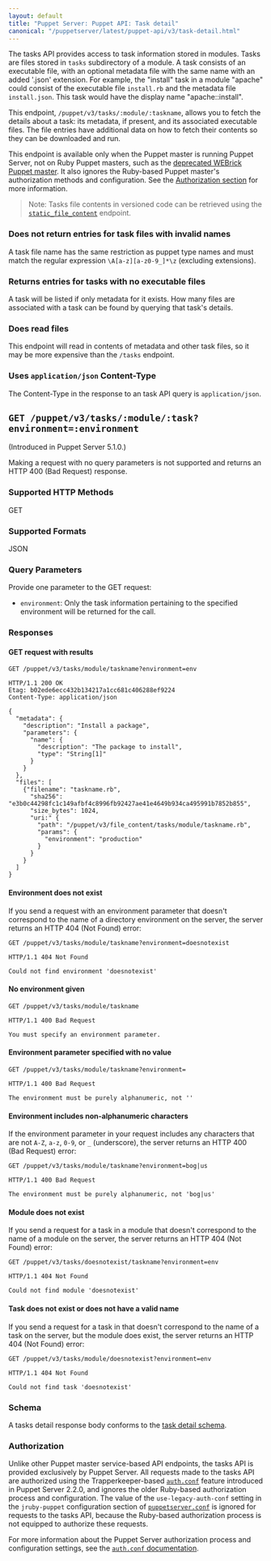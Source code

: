 ```yaml
---
layout: default
title: "Puppet Server: Puppet API: Task detail"
canonical: "/puppetserver/latest/puppet-api/v3/task-detail.html"
---
```


[deprecated WEBrick Puppet master]: https://puppet.com/docs/puppet/latest/services_master_webrick.html
[`environment_timeout`]: https://puppet.com/docs/puppet/latest/config_file_environment.html#environmenttimeout

[`auth.conf`]: ../../config_file_auth.markdown
[`puppetserver.conf`]: ../../config_file_puppetserver.markdown

The tasks API provides access to task information stored in modules. Tasks are
files stored in `tasks` subdirectory of a module. A task consists of an
executable file, with an optional metadata file with the same name with an
added '.json' extension. For example, the "install" task in a module "apache" could
consist of the executable file `install.rb` and the metadata file
`install.json`. This task would have the display name "apache::install".

This endpoint, `/puppet/v3/tasks/:module/:taskname`, allows you to fetch the
details about a task: its metadata, if present, and its associated executable
files. The file entries have additional data on how to fetch their contents so
they can be downloaded and run.

This endpoint is available only when the Puppet master is running Puppet Server, not
on Ruby Puppet masters, such as the [deprecated WEBrick Puppet master][]. It also ignores
the Ruby-based Puppet master's authorization methods and configuration. See the
[Authorization section](#authorization) for more information.

> Note: Tasks file contents in versioned code can be retrieved using the [`static_file_content`](./static_file_content.markdown) endpoint.

### Does not return entries for task files with invalid names

A task file name has the same restriction as puppet type names and must match
the regular expression `\A[a-z][a-z0-9_]*\z` (excluding extensions).

### Returns entries for tasks with no executable files

A task will be listed if only metadata for it exists. How many files are
associated with a task can be found by querying that task's details.

### Does read files

This endpoint will read in contents of metadata and other task files, so it may
be more expensive than the `/tasks` endpoint.

### Uses `application/json` Content-Type

The Content-Type in the response to an task API query is
`application/json`.

## `GET /puppet/v3/tasks/:module/:task?environment=:environment`

(Introduced in Puppet Server 5.1.0.)

Making a request with no query parameters is not supported and returns an HTTP 400 (Bad
Request) response.

### Supported HTTP Methods

GET

### Supported Formats

JSON

### Query Parameters

Provide one parameter to the GET request:

* `environment`: Only the task information pertaining to the specified
environment will be returned for the call.

### Responses

#### GET request with results

```
GET /puppet/v3/tasks/module/taskname?environment=env

HTTP/1.1 200 OK
Etag: b02ede6ecc432b134217a1cc681c406288ef9224
Content-Type: application/json

{
  "metadata": {
    "description": "Install a package",
    "parameters": {
      "name": {
        "description": "The package to install",
        "type": "String[1]"
      }
    }
  },
  "files": [
    {"filename": "taskname.rb",
      "sha256": "e3b0c44298fc1c149afbf4c8996fb92427ae41e4649b934ca495991b7852b855",
      "size_bytes": 1024,
      "uri:" {
        "path": "/puppet/v3/file_content/tasks/module/taskname.rb",
        "params": {
          "environment": "production"
        }
      }
    }
  ]
}
```

#### Environment does not exist

If you send a request with an environment parameter that doesn't correspond to the name of a
directory environment on the server, the server returns an HTTP 404 (Not Found) error:

```
GET /puppet/v3/tasks/module/taskname?environment=doesnotexist

HTTP/1.1 404 Not Found

Could not find environment 'doesnotexist'
```

#### No environment given

```
GET /puppet/v3/tasks/module/taskname

HTTP/1.1 400 Bad Request

You must specify an environment parameter.
```

#### Environment parameter specified with no value

```
GET /puppet/v3/tasks/module/taskname?environment=

HTTP/1.1 400 Bad Request

The environment must be purely alphanumeric, not ''
```

#### Environment includes non-alphanumeric characters

If the environment parameter in your request includes any characters that are
not `A-Z`, `a-z`, `0-9`, or `_` (underscore), the server returns an HTTP 400 (Bad Request) error:

```
GET /puppet/v3/tasks/module/taskname?environment=bog|us

HTTP/1.1 400 Bad Request

The environment must be purely alphanumeric, not 'bog|us'
```

#### Module does not exist

If you send a request for a task in a module that doesn't correspond to the
name of a module on the server, the server returns an HTTP 404 (Not Found)
error:

```
GET /puppet/v3/tasks/doesnotexist/taskname?environment=env

HTTP/1.1 404 Not Found

Could not find module 'doesnotexist'
```

#### Task does not exist or does not have a valid name

If you send a request for a task in that doesn't correspond to the name of a
task on the server, but the module does exist, the server returns an HTTP 404
(Not Found) error:

```
GET /puppet/v3/tasks/module/doesnotexist?environment=env

HTTP/1.1 404 Not Found

Could not find task 'doesnotexist'
```

### Schema

A tasks detail response body conforms to the [task detail schema](./task_detail.json).

### Authorization

Unlike other Puppet master service-based API endpoints, the tasks API is
provided exclusively by Puppet Server. All requests made to the tasks API are
authorized using the Trapperkeeper-based [`auth.conf`][] feature introduced in
Puppet Server 2.2.0, and ignores the older Ruby-based authorization process and
configuration. The value of the `use-legacy-auth-conf` setting in the
`jruby-puppet` configuration section of [`puppetserver.conf`][] is ignored for
requests to the tasks API, because the Ruby-based authorization process is not
equipped to authorize these requests.

For more information about the Puppet Server authorization process and configuration
settings, see the [`auth.conf` documentation][`auth.conf`].
